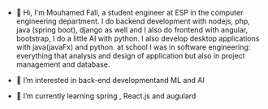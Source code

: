 - 👋 Hi, I'm Mouhamed Fall, a student engineer at ESP in the computer engineering department.
I do backend development with nodejs, php, java (spring boot), django as well 
and I also do frontend with angular, bootstrap, I do a little AI with python. 
I also develop desktop applications with java(javaFx) and python.
at school I was in software engineering: everything that analysis and design of application 
but also in project management and database.

- 👀 I’m interested in back-end developmentand ML and AI
- 🌱 I’m currently learning spring , React.js and augulard
<!---
mfdev-solution/mfdev-solution is a ✨ special ✨ repository because its `README.md` (this file) appears on your GitHub profile.
You can click the Preview link to take a look at your changes.
--->
